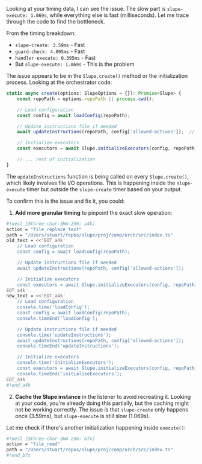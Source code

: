 Looking at your timing data, I can see the issue. The slow part is `slupe-execute: 1.069s`, while everything else is fast (milliseconds). Let me trace through the code to find the bottleneck.

From the timing breakdown:
- `slupe-create: 3.59ms` - Fast
- `guard-check: 4.095ms` - Fast  
- `handler-execute: 0.395ms` - Fast
- But `slupe-execute: 1.069s` - This is the problem

The issue appears to be in the `Slupe.create()` method or the initialization process. Looking at the orchestrator code:

```typescript
static async create(options: SlupeOptions = {}): Promise<Slupe> {
    const repoPath = options.repoPath || process.cwd();

    // Load configuration
    const config = await loadConfig(repoPath);

    // Update instructions file if needed
    await updateInstructions(repoPath, config['allowed-actions']);  // <-- This could be slow

    // Initialize executors
    const executors = await Slupe.initializeExecutors(config, repoPath);

    // ... rest of initialization
}
```

The `updateInstructions` function is being called on every `Slupe.create()`, which likely involves file I/O operations. This is happening inside the `slupe-execute` timer but outside the `slupe-create` timer based on your output.

To confirm this is the issue and fix it, you could:

1. **Add more granular timing** to pinpoint the exact slow operation:

```sh nesl
#!nesl [@three-char-SHA-256: a4k]
action = "file_replace_text"
path = "/Users/stuart/repos/slupe/proj/comp/orch/src/index.ts"
old_text = <<'EOT_a4k'
    // Load configuration
    const config = await loadConfig(repoPath);

    // Update instructions file if needed
    await updateInstructions(repoPath, config['allowed-actions']);

    // Initialize executors
    const executors = await Slupe.initializeExecutors(config, repoPath);
EOT_a4k
new_text = <<'EOT_a4k'
    // Load configuration
    console.time('loadConfig');
    const config = await loadConfig(repoPath);
    console.timeEnd('loadConfig');

    // Update instructions file if needed
    console.time('updateInstructions');
    await updateInstructions(repoPath, config['allowed-actions']);
    console.timeEnd('updateInstructions');

    // Initialize executors
    console.time('initializeExecutors');
    const executors = await Slupe.initializeExecutors(config, repoPath);
    console.timeEnd('initializeExecutors');
EOT_a4k
#!end_a4k
```

2. **Cache the Slupe instance** in the listener to avoid recreating it. Looking at your code, you're already doing this partially, but the caching might not be working correctly. The issue is that `slupe-create` only happens once (3.59ms), but `slupe-execute` is still slow (1.069s).

Let me check if there's another initialization happening inside `execute()`:

```sh nesl
#!nesl [@three-char-SHA-256: b7x]
action = "file_read"
path = "/Users/stuart/repos/slupe/proj/comp/orch/src/index.ts"
#!end_b7x
```